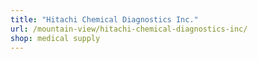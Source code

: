 ```yaml
---
title: "Hitachi Chemical Diagnostics Inc."
url: /mountain-view/hitachi-chemical-diagnostics-inc/
shop: medical supply
---
```

